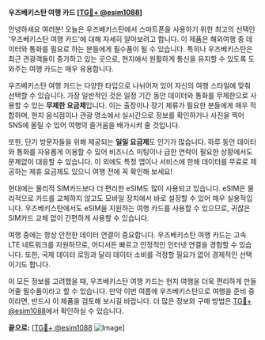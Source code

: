 **우즈베키스탄 여행 카드 [[TG💪+ @esim1088](https://t.me/s/esim1088)]**

안녕하세요 여러분! 오늘은 우즈베키스탄에서 스마트폰을 사용하기 위한 최고의 선택인 '우즈베키스탄 여행 카드'에 대해 자세히 알아보려고 합니다. 이 제품은 해외여행 중 데이터와 통화를 필요로 하는 분들에게 필수품이 될 수 있습니다. 특히나 우즈베키스탄은 최근 관광객들이 증가하고 있는 곳으로, 현지에서 원활하게 통신을 유지할 수 있도록 도와주는 여행 카드는 매우 유용합니다.

우즈베키스탄 여행 카드는 다양한 타입으로 나뉘어져 있어 자신의 여행 스타일에 맞춰 선택할 수 있습니다. 가장 일반적인 것은 일정 기간 동안 데이터와 통화를 무제한으로 사용할 수 있는 **무제한 요금제**입니다. 이는 출장이나 장기 체류가 필요한 분들에게 매우 적합하며, 현지 음식점이나 관광 명소에서 실시간으로 정보를 확인하거나 사진을 찍어 SNS에 올릴 수 있어 여행의 즐거움을 배가시켜 줄 것입니다.

또한, 단기 방문자들을 위해 제공되는 **일일 요금제**도 인기가 많습니다. 하루 동안 데이터와 통화를 자유롭게 이용할 수 있어 비즈니스 미팅이나 급한 연락이 필요한 상황에서도 문제없이 대응할 수 있습니다. 이 외에도 특정 앱이나 서비스에 한해 데이터를 무료로 제공하는 제휴 요금제도 있으니 여행 전에 꼭 확인해 보세요!

현대에는 물리적 SIM카드보다 더 편리한 eSIM도 많이 사용되고 있습니다. eSIM은 물리적으로 카드를 교체하지 않고도 모바일 장치에서 바로 설정할 수 있어 매우 실용적입니다. 우즈베키스탄에서도 eSIM을 지원하는 여행 카드를 사용할 수 있으므로, 귀찮은 SIM카드 교체 없이 간편하게 사용할 수 있습니다.

여행 중에는 항상 안전한 데이터 연결이 중요합니다. 우즈베키스탄 여행 카드는 고속 LTE 네트워크를 지원하므로, 어디서든 빠르고 안정적인 인터넷 연결을 경험할 수 있습니다. 또한, 국제 데이터 로밍과 달리 데이터 소비를 걱정할 필요가 없어 경제적인 선택이기도 합니다.

이 모든 정보를 고려했을 때, 우즈베키스탄 여행 카드는 현지 여행을 더욱 편리하게 만들어줄 필수품이라고 할 수 있습니다. 만약 이번 여름에 우즈베키스탄으로 여행을 준비 중이라면, 반드시 이 제품을 검토해 보시길 바랍니다. 더 많은 정보와 구매 방법은 [TG💪+ @esim1088](https://t.me/s/esim1088)에서 확인하실 수 있습니다.

**끝으로:** [[TG💪+ @esim1088](https://t.me/s/esim1088) ![Image](https://i.postimg.cc/Y0z9fWf4/image.png)]